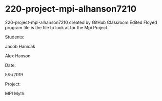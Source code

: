 # 220-project-mpi-alhanson7210
220-project-mpi-alhanson7210 created by GitHub Classroom
Edited Floyed program file is the file to look at for the Mpi Project.

Students:
  
  Jacob Hanicak
  
  Alex Hanson
  
Date:
  
  5/5/2019
  
Project:
  
  MPI Myth
